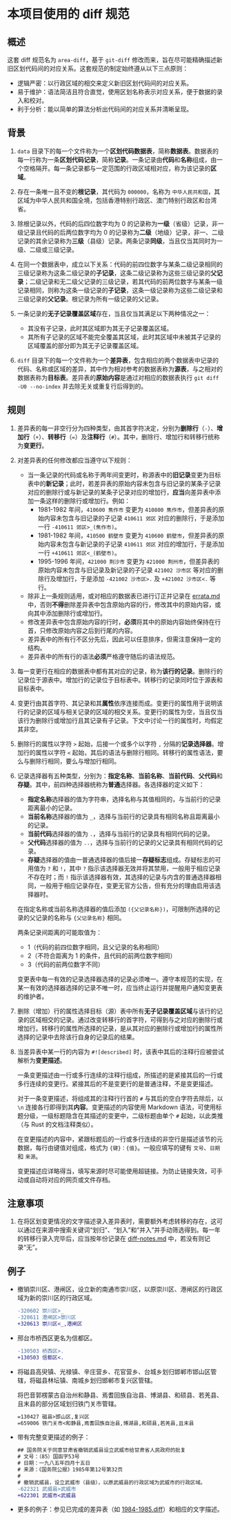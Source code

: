 # 本项目使用的 diff 规范

## 概述

这套 diff 规范名为 `area-diff`，基于 `git-diff` 修改而来，旨在尽可能精确描述新旧区划代码间的对应关系。这套规范的制定始终遵从以下三点原则：

- 逻辑严密：以行政区域的相交来定义新旧区划代码间的对应关系。
- 易于维护：语法简洁且符合直觉，使用区划名称表示对应关系，便于数据的录入和校对。
- 利于分析：能以简单的算法分析出代码间的对应关系并清晰呈现。

## 背景

1. `data` 目录下的每一个文件称为一个**区划代码数据表**，简称**数据表**。数据表的每一行称为一条**区划代码记录**，简称**记录**。一条记录由**代码**和**名称**组成，由一个空格隔开。每一条记录都与一定范围的行政区域相对应，称为该记录的**区域**。
1. 存在一条唯一且不变的**根记录**，其代码为 `000000`，名称为 `中华人民共和国`，其区域为中华人民共和国全境，包括香港特别行政区、澳门特别行政区和台湾省。
1. 除根记录以外，代码的后四位数字均为 0 的记录称为**一级**（省级）记录，非一级记录且代码的后两位数字均为 0 的记录称为**二级**（地级）记录，非一、二级记录的其余记录称为**三级**（县级）记录。两条记录**同级**，当且仅当其同时为一级、二级或三级记录。
1. 在同一个数据表中，成立以下关系：代码的前四位数字与某条二级记录相同的三级记录称为这条二级记录的**子记录**，这条二级记录称为这些三级记录的**父记录**；二级记录和无二级父记录的三级记录，若其代码的前两位数字与某条一级记录相同，则称为这条一级记录的**子记录**，这条一级记录称为这些二级记录和三级记录的**父记录**。根记录为所有一级记录的父记录。
1. 一条记录的**无子记录覆盖区域**存在，当且仅当其满足以下两种情况之一：

    - 其没有子记录，此时其区域即为其无子记录覆盖区域。
    - 其所有子记录的区域不能完全覆盖其区域，此时其区域中未被其子记录的区域覆盖的部分即为其无子记录覆盖区域。

1. `diff` 目录下的每一个文件称为一个**差异表**，包含相应的两个数据表中记录的代码、名称或区域的差异，其中作为相对参考的数据表称为**源表**，与之相对的数据表称为**目标表**。差异表的**原始内容**是通过对相应的数据表执行 `git diff -U0 --no-index` 并去除无关或重复行后得到的。

## 规则

1. 差异表的每一非空行分为四种类型，由其首字符决定，分别为**删除行**（`-`）、**增加行**（`+`）、**转移行**（`=`）及**注释行**（`#`）。其中，删除行、增加行和转移行统称为**变更行**。
1. 对差异表的任何修改都应当遵守以下规则：

    - 当一条记录的代码或名称于两年间变更时，称源表中的**旧记录**变更为目标表中的**新记录**；此时，若差异表的原始内容未包含与旧记录的某条子记录对应的删除行或与新记录的某条子记录对应的增加行，**应当**向差异表中添加一条这样的删除行或增加行。例如：
        - 1981-1982 年间，`410600 焦作市` 变更为 `410800 焦作市`，但差异表的原始内容未包含与旧记录的子记录 `410611 郊区` 对应的删除行，于是添加一行 `-410611 郊区>_(焦作市)`。
        - 1981-1982 年间，`410500 鹤壁市` 变更为 `410600 鹤壁市`，但差异表的原始内容未包含与新记录的子记录 `410611 郊区` 对应的增加行，于是添加一行 `+410611 郊区<_(鹤壁市)`。
        - 1995-1996 年间，`421000 荆沙市` 变更为 `421000 荆州市`，但差异表的原始内容未包含与旧记录及新记录的子记录 `421002 沙市区` 等对应的删除行及增加行，于是添加 `-421002 沙市区>.` 及 `+421002 沙市区<.` 等行。
    - 除非上一条规则适用，或对相应的数据表已进行订正并记录在 [errata.md](errata.md) 中，否则**不得**删除差异表中包含原始内容的行，修改其中的原始内容，或向其中添加删除行或增加行。
    - 修改差异表中包含原始内容的行时，**必须**将其中的原始内容始终保持在行首，只修改原始内容之后到行尾的内容。
    - 差异表中的所有行不区分先后，因此可以任意排序，但需注意保持一定的结构。
    - 差异表中的所有行的语法**必须**严格遵守随后的语法规范。

1. 每一变更行在相应的数据表中都有其对应的记录，称为**该行的记录**。删除行的记录位于源表中。增加行的记录位于目标表中。转移行的记录同时位于源表和目标表中。
1. 变更行由其首字符、其记录和其**属性**依序连接而成。变更行的属性用于说明该行的记录的区域与相关记录的区域的相交关系。变更行的属性为空，当且仅当该行为删除行或增加行且其记录有子记录。下文中讨论一行的属性时，均假定其非空。
1. 删除行的属性以字符 `>` 起始，后接一个或多个以字符 `,` 分隔的**记录选择器**。增加行的属性以字符 `<` 起始，其后的语法与删除行相同。转移行的属性语法，要么与删除行相同，要么与增加行相同。
1. 记录选择器有五种类型，分别为：**指定名称**、**当前名称**、**当前代码**、**父代码**和**存疑**。其中，前四种选择器统称为**普通**选择器。各选择器的定义如下：

    - **指定名称**选择器的值为字符串，选择名称与其值相同的，与当前行的记录距离最小的记录。
    - **当前名称**选择器的值为 `_`，选择与当前行的记录具有相同名称且距离最小的记录。
    - **当前代码**选择器的值为 `.`，选择与当前行的记录具有相同代码的记录。
    - **父代码**选择器的值为 `..`，选择与当前行的记录的父记录具有相同代码的记录。
    - **存疑**选择器的值由一普通选择器的值后接一**存疑标志**组成。存疑标志的可用值为 `?` 和 `!`，其中 `?` 指示该选择器无效并将其禁用，一般用于相应记录不存在时；而 `!` 指示该选择器有效，其选择的记录与内含的普通选择器相同，一般用于相应记录存在，变更无官方公告，但有充分的理由启用该选择器时。

    在指定名称或当前名称选择器的值后添加 `({父记录名称})`，可限制所选择的记录的父记录的名称与 `{父记录名称}` 相同。

    两条记录间距离的可能取值为：

    - 1（代码的前四位数字相同，且父记录的名称相同）
    - 2（不符合距离为 1 的条件，且代码的前两位数字相同）
    - 3（代码的前两位数字不同）

    变更表中每一有效的记录选择器选择的记录必须唯一。遵守本规范的实现，在某一有效的选择器选择的记录不唯一时，应当终止运行并提醒用户通知变更表的维护者。

1. 删除（增加）行的属性选择目标（源）表中所有**无子记录覆盖区域**与该行的记录的区域相交的记录。通过改变转移行的首字符，可得到与之对应的删除行或增加行。转移行的属性所选择的记录，是从其对应的删除行或增加行的属性所选择的记录中去除该行自身的记录后的结果。

1. 当差异表中某一行的内容为 `#![described]` 时，该表中其后的注释行应被尝试解析为**变更描述**。

    一条变更描述由一行或多行连续的注释行组成，所描述的是紧接其后的一行或多行连续的变更行。紧接其后的不是变更行的是普通注释，不是变更描述。

    对于一条变更描述，将组成其的注释行行首的 `#` 与其后的空白字符去除后，以 `\n` 连接各行即得到其**内容**。变更描述的内容使用 Markdown 语法，可使用标题分级，一级标题隐含在其描述的变更中，二级标题由单个 `#` 起始，以此类推（与 Rust 的文档注释类似）。

    在变更描述的内容中，紧跟标题后的一行或多行连续的非空行是描述该节的元数据，每行由键值对组成，格式为 `{键}：{值}`。一般应填写的键有 `文号`、`日期` 和 `来源`。

    变更描述应详略得当，填写来源时尽可能使用超链接。为防止链接失效，可手动或自动将对应的网页或文件存档。

## 注意事项

1. 在将区划变更情况的文字描述录入差异表时，需要额外考虑转移的存在，这可以通过在来源中搜索关键词“划归”、“划入”和“并入”并手动筛选得到。每一年的转移行录入完毕后，应当按年份记录在 [diff-notes.md](diff-notes.md) 中，若没有则记录“无”。

## 例子

- 撤销崇川区、港闸区，设立新的南通市崇川区，以原崇川区、港闸区的行政区域为新的崇川区的行政区域。

    ```diff
    -320602 崇川区>_
    -320611 港闸区>崇川区
    +320613 崇川区<_,港闸区
    ```

- 邢台市桥西区更名为信都区。

    ```diff
    -130503 桥西区>.
    +130503 信都区<.
    ```

- 将磁县高臾镇、光禄镇、辛庄营乡、花官营乡、台城乡划归邯郸市邯山区管辖，将磁县林坛镇、南城乡划归邯郸市复兴区管辖。

    将巴音郭楞蒙古自治州和静县、焉耆回族自治县、博湖县、和硕县、若羌县、且末县的部分区域划归铁门关市管辖。

    ```diff
    =130427 磁县>邯山区,复兴区
    =659006 铁门关市<和静县,焉耆回族自治县,博湖县,和硕县,若羌县,且末县
    ```

- 带有完整变更描述的例子：

    ```diff
    ## 国务院关于同意甘肃省撤销武威县设立武威市给甘肃省人民政府的批复
    # 文号：（85）国函字53号
    # 日期：一九八五年四月十五日
    # 来源：《国务院公报》1985年第12号第32页
    #
    # 撤销武威县，设立武威市（县级），以原武威县的行政区域为武威市的行政区域。
    -622321 武威县>武威市
    +622301 武威市<武威县
    ```

- 更多的例子：参见已完成的差异表（如 [1984-1985.diff](diff/1984-1985.diff)）和相应的文字描述。
